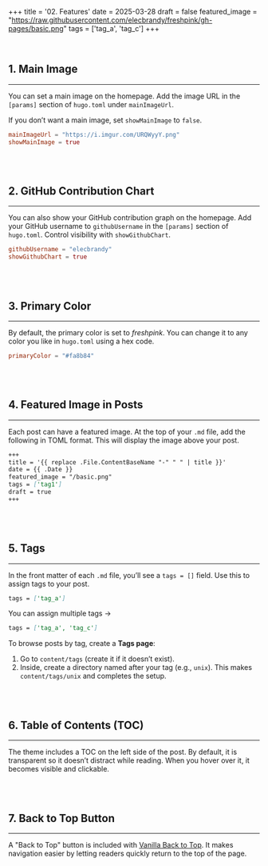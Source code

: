 +++
title = '02. Features'
date = 2025-03-28
draft = false
featured_image = "https://raw.githubusercontent.com/elecbrandy/freshpink/gh-pages/basic.png"
tags = ['tag_a', 'tag_c']
+++

<br>

## 1. Main Image
____
You can set a main image on the homepage.
Add the image URL in the `[params]` section of `hugo.toml` under `mainImageUrl`.

If you don’t want a main image, set `showMainImage` to `false`.

```toml
mainImageUrl = "https://i.imgur.com/URQWyyY.png"
showMainImage = true
```

<br>
<br>

## 2. GitHub Contribution Chart
____

You can also show your GitHub contribution graph on the homepage.
Add your GitHub username to `githubUsername` in the `[params]` section of `hugo.toml`.
Control visibility with `showGithubChart`.

```toml
githubUsername = "elecbrandy"
showGithubChart = true
```

<br>
<br>

## 3. Primary Color
____
By default, the primary color is set to *freshpink*.
You can change it to any color you like in `hugo.toml` using a hex code.

```toml
primaryColor = "#fa8b84"
```

<br>
<br>

## 4. Featured Image in Posts
____
Each post can have a featured image.
At the top of your `.md` file, add the following in TOML format. This will display the image above your post.

```markdown
+++
title = '{{ replace .File.ContentBaseName "-" " " | title }}'
date = {{ .Date }}
featured_image = "/basic.png"
tags = ['tag1']
draft = true
+++
```

<br>
<br>

## 5. Tags
____
In the front matter of each `.md` file, you’ll see a `tags = []` field.
Use this to assign tags to your post.

```markdown
tags = ['tag_a']
```

You can assign multiple tags ->

```markdown
tags = ['tag_a', 'tag_c']
```

To browse posts by tag, create a **Tags page**:

1. Go to `content/tags` (create it if it doesn’t exist).
2. Inside, create a directory named after your tag (e.g., `unix`).
   This makes `content/tags/unix` and completes the setup.

<br>
<br>

## 6. Table of Contents (TOC)
____
The theme includes a TOC on the left side of the post.
By default, it is transparent so it doesn’t distract while reading. When you hover over it, it becomes visible and clickable.

<br>
<br>

## 7. Back to Top Button
____
A "Back to Top" button is included with [Vanilla Back to Top](https://github.com/vfeskov/vanilla-back-to-top).
It makes navigation easier by letting readers quickly return to the top of the page.

<br>
<br>
